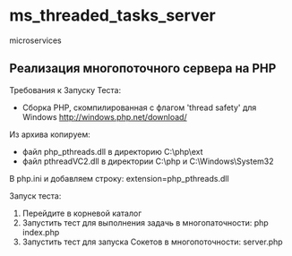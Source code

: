 # ms_threaded_tasks_server
 microservices

## Реализация многопоточного сервера на PHP

Требования к Запуску Теста:
- Cборка PHP, скомпилированная с флагом 'thread safety' для Windows http://windows.php.net/download/

Из архива копируем:
- файл php_pthreads.dll в директорию C:\php\ext 
- файл pthreadVC2.dll в директории C:\php и C:\Windows\System32

В php.ini и добавляем строку: extension=php_pthreads.dll

Запуск теста:
1. Перейдите в корневой каталог<br>
2. Запустить тест для выполнения задачь в многопаточности: php index.php
3. Запустить тест для запуска Сокетов в многопоточности: server.php
